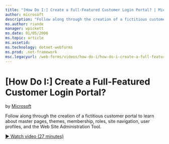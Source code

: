 ```yaml
---
title: "[How Do I:] Create a Full-Featured Customer Login Portal? | Microsoft Docs"
author: microsoft
description: "Follow along through the creation of a fictitious customer portal to learn about master pages, themes, membership, roles, site navigation, user profiles, and..."
ms.author: riande
manager: wpickett
ms.date: 01/05/2006
ms.topic: article
ms.assetid: 
ms.technology: dotnet-webforms
ms.prod: .net-framework
msc.legacyurl: /web-forms/videos/how-do-i/how-do-i-create-a-full-featured-customer-login-portal
---
```

[How Do I:] Create a Full-Featured Customer Login Portal?
====================
by [Microsoft](https://github.com/microsoft)

Follow along through the creation of a fictitious customer portal to learn about master pages, themes, membership, roles, site navigation, user profiles, and the Web Site Administration Tool.

[&#9654; Watch video (27 minutes)](https://channel9.msdn.com/Blogs/ASP-NET-Site-Videos/how-do-i-create-a-full-featured-customer-login-portal)